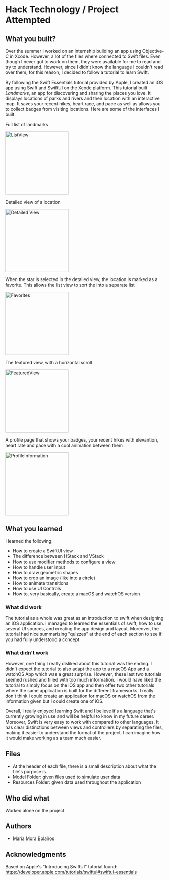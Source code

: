 # Hack Technology / Project Attempted

## What you built? 

Over the summer I worked on an internship building an app using Objective-C in Xcode. However, a lot of the files where connected to Swift files. Even though I never got to work on them, they were available for me to read and try to understand. However, since I didn't know the language I couldn't read over them; for this reason, I decided to follow a tutorial to learn Swift. 

By following the Swift Essentials tutorial provided by Apple, I created an iOS app using Swift and SwiftUI on the Xcode platform. This tutorial built *Landmarks*, an app for discovering and sharing the places you love. It displays locations of parks and rivers and their location with an interactive map. It saves your recent hikes, heart race, and pace as well as allows you to collect badges from visiting locations. Here are some of the interfaces I built:


Full list of landmarks

<img src="Images/ListView.png" alt="ListView" width="200"/>


Detailed view of a location

<img src="Images/DetailedView.png" alt="Detailed View" width="200"/>


When the star is selected in the detailed view, the location is marked as a favorite. This allows the list view to sort the into a separate list

<img src="Images/Favorites.png" alt="Favorites" width="200"/>

The featured view, with a horizontal scroll

<img src="Images/FeaturedView.gif" alt="FeaturedView" width="200"/>

A profile page that shows your badges, your recent hikes with elevantion, heart rate and pace with a cool animation between them

<img src="Images/ProfileInformation.gif" alt="ProfileInformation" width="200"/>

## What you learned

I learned the following: 
* How to create a SwiftUI view
* The difference between HStack and VStack
* How to use modifier methods to configure a view
* How to handle user input
* How to draw geometric shapes
* How to crop an image (like into a circle)
* How to animate transitions
* How to use UI Controls
* How to, very basically, create a macOS and watchOS version

### What did work
The tutorial as a whole was great as an introduction to swift when designing an iOS application. I managed to learned the essentials of swift, how to use several UI sources, and creating the app design and layout. Moreover, the tutorial had nice summarizing "quizzes" at the end of each section to see if you had fully understood a concept.

### What didn't work
However, one thing I really disliked about this tutorial was the ending. I didn't expect the tutorial to also adapt the app to a macOS App and a watchOS App which was a great surprise. However, these last two tutorials seemed rushed and filled with too much information. I would have liked the tutorial to simply focus on the iOS app and then offer two other tutorials where the same application is built for the different frameworks. I really don't think I could create an application for macOS or watchOS from the information given but I could create one of iOS. 

Overall, I really enjoyed learning Swift and I believe it's a language that's currently growing in use and will be helpful to know in my future career. Moreover, Swift is very easy to work with compared to other languages. It has clear distinctions between views and controllers by separating the files, making it easier to understand the format of the project. I can imagine how it would make working as a team much easier. 

## Files 

* At the header of each file, there is a small description about what the file's purpose is. 
* Model Folder: given files used to simulate user data
* Resources Folder: given data used throughout the application

## Who did what

Worked alone on the project.

## Authors

* Maria Mora Bolaños

## Acknowledgments

Based on Apple's "Introducing SwiftUI"
tutorial found:
https://developer.apple.com/tutorials/swiftui#swiftui-essentials
